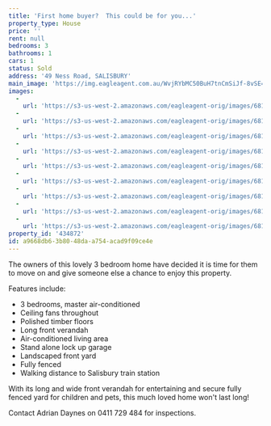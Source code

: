 ```yaml
---
title: 'First home buyer?  This could be for you...'
property_type: House
price: ''
rent: null
bedrooms: 3
bathrooms: 1
cars: 1
status: Sold
address: '49 Ness Road, SALISBURY'
main_image: 'https://img.eagleagent.com.au/WvjRYbMC50BuH7tnCmSiJf-8vSE=/1280x854/smart/https://s3-us-west-2.amazonaws.com/eagleagent-orig/images/6818479/104608536-image-M.jpg'
images:
  -
    url: 'https://s3-us-west-2.amazonaws.com/eagleagent-orig/images/6818487/104608536-image-H.jpg'
  -
    url: 'https://s3-us-west-2.amazonaws.com/eagleagent-orig/images/6818486/104608536-image-G.jpg'
  -
    url: 'https://s3-us-west-2.amazonaws.com/eagleagent-orig/images/6818485/104608536-image-F.jpg'
  -
    url: 'https://s3-us-west-2.amazonaws.com/eagleagent-orig/images/6818484/104608536-image-E.jpg'
  -
    url: 'https://s3-us-west-2.amazonaws.com/eagleagent-orig/images/6818483/104608536-image-D.jpg'
  -
    url: 'https://s3-us-west-2.amazonaws.com/eagleagent-orig/images/6818482/104608536-image-C.jpg'
  -
    url: 'https://s3-us-west-2.amazonaws.com/eagleagent-orig/images/6818481/104608536-image-B.jpg'
  -
    url: 'https://s3-us-west-2.amazonaws.com/eagleagent-orig/images/6818480/104608536-image-A.jpg'
  -
    url: 'https://s3-us-west-2.amazonaws.com/eagleagent-orig/images/6818479/104608536-image-M.jpg'
property_id: '434872'
id: a9668db6-3b80-48da-a754-acad9f09ce4e
---
```

The owners of this lovely 3 bedroom home have decided it is time for them to move on and give someone else a chance to enjoy this property.

Features include:
* 3 bedrooms, master air-conditioned
* Ceiling fans throughout
* Polished timber floors
* Long front verandah
* Air-conditioned living area
* Stand alone lock up garage
* Landscaped front yard
* Fully fenced
* Walking distance to Salisbury train station

With its long and wide front verandah for entertaining and secure fully fenced yard for children and pets, this much loved home won't last long!

Contact Adrian Daynes on 0411 729 484 for inspections.